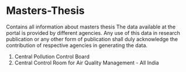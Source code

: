 # Masters-Thesis
Contains all information about masters thesis
The data available at the portal is provided by different agencies. Any use of this data in research publication or any other form of publication
shall duly acknowledge the contribution of respective agencies in generating the data.
1. Central Pollution Control Board
2. Central Control Room for Air Quality Management - All India
